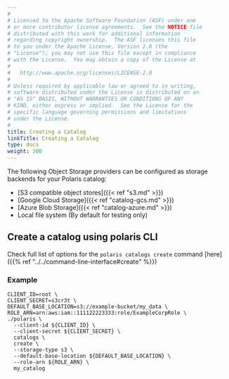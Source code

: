 ```yaml
---
#
# Licensed to the Apache Software Foundation (ASF) under one
# or more contributor license agreements.  See the NOTICE file
# distributed with this work for additional information
# regarding copyright ownership.  The ASF licenses this file
# to you under the Apache License, Version 2.0 (the
# "License"); you may not use this file except in compliance
# with the License.  You may obtain a copy of the License at
#
#   http://www.apache.org/licenses/LICENSE-2.0
#
# Unless required by applicable law or agreed to in writing,
# software distributed under the License is distributed on an
# "AS IS" BASIS, WITHOUT WARRANTIES OR CONDITIONS OF ANY
# KIND, either express or implied.  See the License for the
# specific language governing permissions and limitations
# under the License.
#
title: Creating a Catalog
linkTitle: Creating a Catalog
type: docs
weight: 300
---
```


The following Object Storage providers can be configured as storage backends for your Polaris catalog:

- [S3 compatible object stores]({{< ref "s3.md" >}})
- [Google Cloud Storage]({{< ref "catalog-gcs.md" >}})
- [Azure Blob Storage]({{< ref "catalog-azure.md" >}})
- Local file system (By default for testing only)


## Create a catalog using polaris CLI

Check full list of options for the `polaris catalogs create` command [here]({{% ref "../../command-line-interface#create" %}})

### Example

```shell
CLIENT_ID=root \
CLIENT_SECRET=s3cr3t \
DEFAULT_BASE_LOCATION=s3://example-bucket/my_data \
ROLE_ARN=arn:aws:iam::111122223333:role/ExampleCorpRole \
./polaris \
  --client-id ${CLIENT_ID} \
  --client-secret ${CLIENT_SECRET} \
  catalogs \
  create \
  --storage-type s3 \
  --default-base-location ${DEFAULT_BASE_LOCATION} \
  --role-arn ${ROLE_ARN} \
  my_catalog
```
